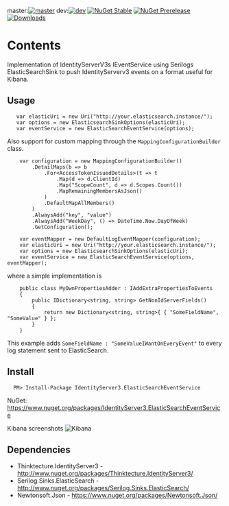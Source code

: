 master:[![master](https://ci.appveyor.com/api/projects/status/5o9shqnmao5ln18w/branch/master?svg=true)](https://ci.appveyor.com/project/JohnKorsnes/identityserverv3-contrib/branch/master)
dev:[![dev](https://ci.appveyor.com/api/projects/status/5o9shqnmao5ln18w/branch/dev?svg=true)](https://ci.appveyor.com/project/JohnKorsnes/identityserverv3-contrib/branch/dev)
[![NuGet Stable](http://img.shields.io/nuget/v/IdentityServer3.ElasticSearchEventService.svg?style=flat)](https://www.nuget.org/packages/IdentityServer3.ElasticSearchEventService/)
[![NuGet Prerelease](https://img.shields.io/nuget/vpre/IdentityServer3.ElasticSearchEventService.svg)](https://www.nuget.org/packages/IdentityServer3.ElasticSearchEventService/)
[![Downloads](https://img.shields.io/nuget/dt/IdentityServer3.ElasticSearchEventService.svg)](https://www.nuget.org/packages/IdentityServer3.ElasticSearchEventService/)

# Contents

Implementation of IdentityServerV3s IEventService using Serilogs ElasticSearchSink to push IdentityServerv3 events on a format useful for Kibana.


## Usage

```
   var elasticUri = new Uri("http://your.elasticsearch.instance/");
   var options = new ElasticsearchSinkOptions(elasticUri);
   var eventService = new ElasticSearchEventService(options);
```

Also support for custom mapping through the ```MappingConfigurationBuilder``` class.

```
    var configuration = new MappingConfigurationBuilder()
        .DetailMaps(b => b
            .For<AccessTokenIssuedDetails>(t => t
                .Map(d => d.ClientId)
                .Map("ScopeCount", d => d.Scopes.Count())
                .MapRemainingMembersAsJson()
            )
            .DefaultMapAllMembers()
        )
        .AlwaysAdd("key", "value")
        .AlwaysAdd("WeekDay", () => DateTime.Now.DayOfWeek)
        .GetConfiguration();
    
    var eventMapper = new DefaultLogEventMapper(configuration);
    var elasticUri = new Uri("http://your.elasticsearch.instance/");
    var options = new ElasticsearchSinkOptions(elasticUri);
    var eventService = new ElasticSearchEventService(options, eventMapper);
```

where a simple implementation is

```
    public class MyOwnPropertiesAdder : IAddExtraPropertiesToEvents
    {
        public IDictionary<string, string> GetNonIdServerFields()
        {
            return new Dictionary<string, string>{ { "SomeFieldName", "SomeValue" } };
        }
    }

```

This example adds ```SomeFieldName : "SomeValueIWantOnEveryEvent"``` to every log statement sent to ElasticSearch.



## Install

```
  PM> Install-Package IdentityServer3.ElasticSearchEventService
```

NuGet:
https://www.nuget.org/packages/IdentityServer3.ElasticSearchEventService


Kibana screenshots
![Kibana](https://cloud.githubusercontent.com/assets/206726/5944395/eafc0ee2-a726-11e4-9238-805555b60165.png)

## Dependencies

 * Thinktecture.IdentityServer3 - http://www.nuget.org/packages/Thinktecture.IdentityServer3/
 * Serilog.Sinks.ElasticSearch - http://www.nuget.org/packages/Serilog.Sinks.ElasticSearch/
 * Newtonsoft.Json - https://www.nuget.org/packages/Newtonsoft.Json/
